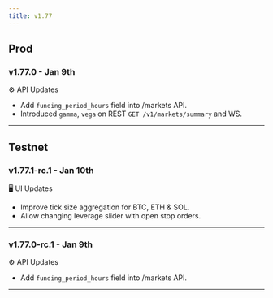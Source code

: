 ```yaml
---
title: v1.77
---
```


## Prod
### v1.77.0 - Jan 9th

⚙️ API Updates
* Add `funding_period_hours` field into /markets API.
* Introduced `gamma`, `vega` on REST `GET /v1/markets/summary` and WS.

---

## Testnet
### v1.77.1-rc.1 - Jan 10th

🖥️  UI Updates
* Improve tick size aggregation for BTC, ETH & SOL.
* Allow changing leverage slider with open stop orders.
---

### v1.77.0-rc.1 - Jan 9th

⚙️ API Updates
* Add `funding_period_hours` field into /markets API.
---
